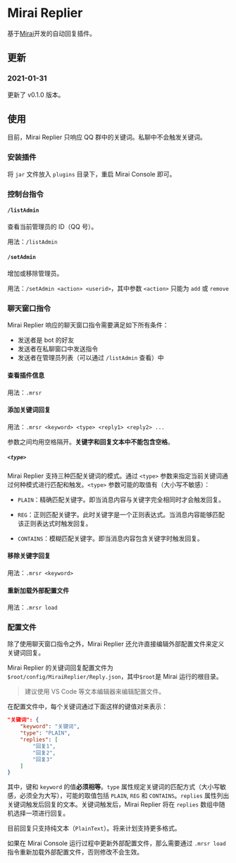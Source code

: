 # Mirai Replier
基于[Mirai](https://github.com/mamoe/mirai)开发的自动回复插件。

## 更新

### 2021-01-31

更新了 v0.1.0 版本。

## 使用

目前，Mirai Replier 只响应 QQ 群中的关键词。私聊中不会触发关键词。

### 安装插件

将 `jar` 文件放入 `plugins` 目录下，重启 Mirai Console 即可。

### 控制台指令

#### `/listAdmin`

查看当前管理员的 ID（QQ 号）。

用法：`/listAdmin`

#### `/setAdmin`

增加或移除管理员。

用法：`/setAdmin <action> <userid>`，其中参数 `<action>` 只能为 `add` 或 `remove`

### 聊天窗口指令

Mirai Replier 响应的聊天窗口指令需要满足如下所有条件：

- 发送者是 bot 的好友
- 发送者在私聊窗口中发送指令
- 发送者在管理员列表（可以通过 `/listAdmin` 查看）中

#### 查看插件信息

用法：`.mrsr`

#### 添加关键词回复

用法：`.mrsr <keyword> <type> <reply1> <reply2> ...`

参数之间均用空格隔开。**关键字和回复文本中不能包含空格**。

##### `<type>`

Mirai Replier 支持三种匹配关键词的模式。通过 `<type>` 参数来指定当前关键词通过何种模式进行匹配和触发。`<type>` 参数可能的取值有（大小写不敏感）：

- `PLAIN`：精确匹配关键字。即当消息内容与关键字完全相同时才会触发回复。

- `REG`：正则匹配关键字。此时关键字是一个正则表达式。当消息内容能够匹配该正则表达式时触发回复。

- `CONTAINS`：模糊匹配关键字。即当消息内容包含关键字时触发回复。

#### 移除关键字回复

用法：`.mrsr <keyword>`

#### 重新加载外部配置文件

用法：`.mrsr load`

### 配置文件

除了使用聊天窗口指令之外，Mirai Replier 还允许直接编辑外部配置文件来定义关键词回复。

Mirai Replier 的关键词回复配置文件为 `$root/config/MiraiReplier/Reply.json`，其中`$root`是 Mirai 运行的根目录。

> 建议使用 VS Code 等文本编辑器来编辑配置文件。

在配置文件中，每个关键词通过下面这样的键值对来表示：

``` json
"关键词": {
    "keyword": "关键词",
    "type": "PLAIN",
    "replies": [
        "回复1",
        "回复2",
        "回复3"
    ]
}
```

其中，键和 `keyword` 的值**必须相等**。`type` 属性规定关键词的匹配方式（大小写敏感，必须全为大写），可能的取值包括 `PLAIN`, `REG` 和 `CONTAINS`。`replies` 属性列出关键词触发后回复的文本。关键词触发后，Mirai Replier 将在 `replies` 数组中随机选择一项进行回复。

目前回复只支持纯文本（`PlainText`）。将来计划支持更多格式。

如果在 Mirai Console 运行过程中更新外部配置文件，那么需要通过 `.mrsr load` 指令重新加载外部配置文件，否则修改不会生效。